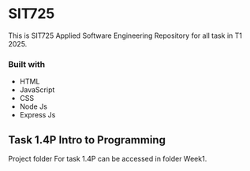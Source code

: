 # SIT725
This is SIT725 Applied Software Engineering Repository for all task in T1 2025.
### Built with
* HTML
* JavaScript
* CSS
* Node Js
* Express Js

## **Task 1.4P Intro to Programming**
Project folder For task 1.4P can be accessed in folder Week1.
